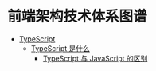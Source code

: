 # 前端架构技术体系图谱
* [TypeScript](https://github.com/dkbbzg/architecture-awesome/blob/main/TypeScript.md#TypeScript)
	* [TypeScript 是什么](https://github.com/dkbbzg/architecture-awesome/blob/main/TypeScript.md#TypeScript是什么)
		* [TypeScript 与 JavaScript 的区别](https://github.com/dkbbzg/architecture-awesome/blob/main/TypeScript.md#TypeScript与JavaScript的区别)
